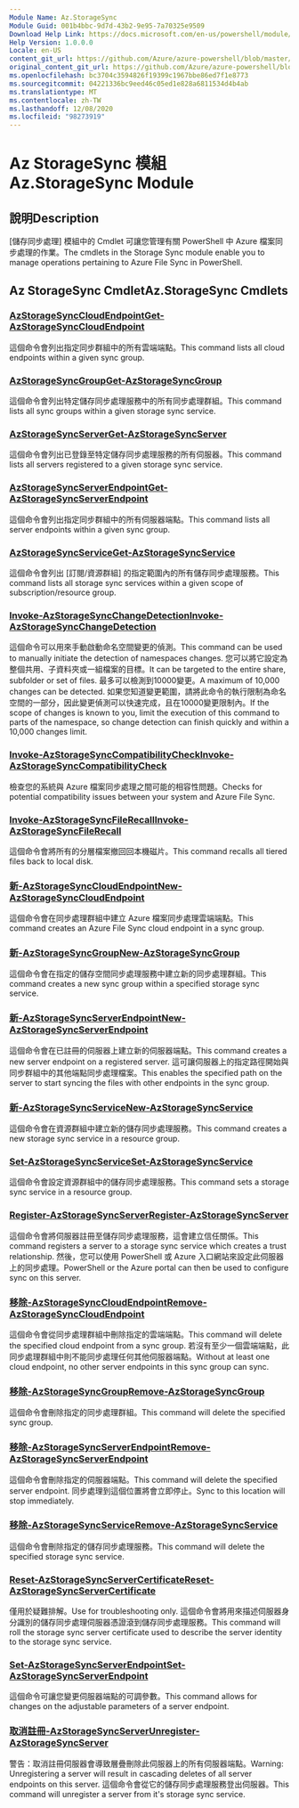 ```yaml
---
Module Name: Az.StorageSync
Module Guid: 001b4bbc-9d7d-43b2-9e95-7a70325e9509
Download Help Link: https://docs.microsoft.com/en-us/powershell/module/az.storagesync
Help Version: 1.0.0.0
Locale: en-US
content_git_url: https://github.com/Azure/azure-powershell/blob/master/src/StorageSync/StorageSync/help/Az.StorageSync.md
original_content_git_url: https://github.com/Azure/azure-powershell/blob/master/src/StorageSync/StorageSync/help/Az.StorageSync.md
ms.openlocfilehash: bc3704c3594826f19399c1967bbe86ed7f1e8773
ms.sourcegitcommit: 04221336bc9eed46c05ed1e828a6811534d4b4ab
ms.translationtype: MT
ms.contentlocale: zh-TW
ms.lasthandoff: 12/08/2020
ms.locfileid: "98273919"
---
```

# <span data-ttu-id="dd784-101">Az StorageSync 模組</span><span class="sxs-lookup"><span data-stu-id="dd784-101">Az.StorageSync Module</span></span>
## <span data-ttu-id="dd784-102">說明</span><span class="sxs-lookup"><span data-stu-id="dd784-102">Description</span></span>
<span data-ttu-id="dd784-103">[儲存同步處理] 模組中的 Cmdlet 可讓您管理有關 PowerShell 中 Azure 檔案同步處理的作業。</span><span class="sxs-lookup"><span data-stu-id="dd784-103">The cmdlets in the Storage Sync module enable you to manage operations pertaining to Azure File Sync in PowerShell.</span></span>

## <span data-ttu-id="dd784-104">Az StorageSync Cmdlet</span><span class="sxs-lookup"><span data-stu-id="dd784-104">Az.StorageSync Cmdlets</span></span>
### [<span data-ttu-id="dd784-105">AzStorageSyncCloudEndpoint</span><span class="sxs-lookup"><span data-stu-id="dd784-105">Get-AzStorageSyncCloudEndpoint</span></span>](Get-AzStorageSyncCloudEndpoint.md)
<span data-ttu-id="dd784-106">這個命令會列出指定同步群組中的所有雲端端點。</span><span class="sxs-lookup"><span data-stu-id="dd784-106">This command lists all cloud endpoints within a given sync group.</span></span>

### [<span data-ttu-id="dd784-107">AzStorageSyncGroup</span><span class="sxs-lookup"><span data-stu-id="dd784-107">Get-AzStorageSyncGroup</span></span>](Get-AzStorageSyncGroup.md)
<span data-ttu-id="dd784-108">這個命令會列出特定儲存同步處理服務中的所有同步處理群組。</span><span class="sxs-lookup"><span data-stu-id="dd784-108">This command lists all sync groups within a given storage sync service.</span></span>

### [<span data-ttu-id="dd784-109">AzStorageSyncServer</span><span class="sxs-lookup"><span data-stu-id="dd784-109">Get-AzStorageSyncServer</span></span>](Get-AzStorageSyncServer.md)
<span data-ttu-id="dd784-110">這個命令會列出已登錄至特定儲存同步處理服務的所有伺服器。</span><span class="sxs-lookup"><span data-stu-id="dd784-110">This command lists all servers registered to a given storage sync service.</span></span>

### [<span data-ttu-id="dd784-111">AzStorageSyncServerEndpoint</span><span class="sxs-lookup"><span data-stu-id="dd784-111">Get-AzStorageSyncServerEndpoint</span></span>](Get-AzStorageSyncServerEndpoint.md)
<span data-ttu-id="dd784-112">這個命令會列出指定同步群組中的所有伺服器端點。</span><span class="sxs-lookup"><span data-stu-id="dd784-112">This command lists all server endpoints within a given sync group.</span></span>

### [<span data-ttu-id="dd784-113">AzStorageSyncService</span><span class="sxs-lookup"><span data-stu-id="dd784-113">Get-AzStorageSyncService</span></span>](Get-AzStorageSyncService.md)
<span data-ttu-id="dd784-114">這個命令會列出 [訂閱/資源群組] 的指定範圍內的所有儲存同步處理服務。</span><span class="sxs-lookup"><span data-stu-id="dd784-114">This command lists all storage sync services within a given scope of subscription/resource group.</span></span>

### [<span data-ttu-id="dd784-115">Invoke-AzStorageSyncChangeDetection</span><span class="sxs-lookup"><span data-stu-id="dd784-115">Invoke-AzStorageSyncChangeDetection</span></span>](Invoke-AzStorageSyncChangeDetection.md)
<span data-ttu-id="dd784-116">這個命令可以用來手動啟動命名空間變更的偵測。</span><span class="sxs-lookup"><span data-stu-id="dd784-116">This command can be used to manually initiate the detection of namespaces changes.</span></span> <span data-ttu-id="dd784-117">您可以將它設定為整個共用、子資料夾或一組檔案的目標。</span><span class="sxs-lookup"><span data-stu-id="dd784-117">It can be targeted to the entire share, subfolder or set of files.</span></span> <span data-ttu-id="dd784-118">最多可以檢測到10000變更。</span><span class="sxs-lookup"><span data-stu-id="dd784-118">A maximum of 10,000 changes can be detected.</span></span> <span data-ttu-id="dd784-119">如果您知道變更範圍，請將此命令的執行限制為命名空間的一部分，因此變更偵測可以快速完成，且在10000變更限制內。</span><span class="sxs-lookup"><span data-stu-id="dd784-119">If the scope of changes is known to you, limit the execution of this command to parts of the namespace, so change detection can finish quickly and within a 10,000 changes limit.</span></span>

### [<span data-ttu-id="dd784-120">Invoke-AzStorageSyncCompatibilityCheck</span><span class="sxs-lookup"><span data-stu-id="dd784-120">Invoke-AzStorageSyncCompatibilityCheck</span></span>](Invoke-AzStorageSyncCompatibilityCheck.md)
<span data-ttu-id="dd784-121">檢查您的系統與 Azure 檔案同步處理之間可能的相容性問題。</span><span class="sxs-lookup"><span data-stu-id="dd784-121">Checks for potential compatibility issues between your system and Azure File Sync.</span></span>

### [<span data-ttu-id="dd784-122">Invoke-AzStorageSyncFileRecall</span><span class="sxs-lookup"><span data-stu-id="dd784-122">Invoke-AzStorageSyncFileRecall</span></span>](Invoke-AzStorageSyncFileRecall.md)
<span data-ttu-id="dd784-123">這個命令會將所有的分層檔案撤回回本機磁片。</span><span class="sxs-lookup"><span data-stu-id="dd784-123">This command recalls all tiered files back to local disk.</span></span>

### [<span data-ttu-id="dd784-124">新-AzStorageSyncCloudEndpoint</span><span class="sxs-lookup"><span data-stu-id="dd784-124">New-AzStorageSyncCloudEndpoint</span></span>](New-AzStorageSyncCloudEndpoint.md)
<span data-ttu-id="dd784-125">這個命令會在同步處理群組中建立 Azure 檔案同步處理雲端端點。</span><span class="sxs-lookup"><span data-stu-id="dd784-125">This command creates an Azure File Sync cloud endpoint in a sync group.</span></span>

### [<span data-ttu-id="dd784-126">新-AzStorageSyncGroup</span><span class="sxs-lookup"><span data-stu-id="dd784-126">New-AzStorageSyncGroup</span></span>](New-AzStorageSyncGroup.md)
<span data-ttu-id="dd784-127">這個命令會在指定的儲存空間同步處理服務中建立新的同步處理群組。</span><span class="sxs-lookup"><span data-stu-id="dd784-127">This command creates a new sync group within a specified storage sync service.</span></span>

### [<span data-ttu-id="dd784-128">新-AzStorageSyncServerEndpoint</span><span class="sxs-lookup"><span data-stu-id="dd784-128">New-AzStorageSyncServerEndpoint</span></span>](New-AzStorageSyncServerEndpoint.md)
<span data-ttu-id="dd784-129">這個命令會在已註冊的伺服器上建立新的伺服器端點。</span><span class="sxs-lookup"><span data-stu-id="dd784-129">This command creates a new server endpoint on a registered server.</span></span> <span data-ttu-id="dd784-130">這可讓伺服器上的指定路徑開始與同步群組中的其他端點同步處理檔案。</span><span class="sxs-lookup"><span data-stu-id="dd784-130">This enables the specified path on the server to start syncing the files with other endpoints in the sync group.</span></span>

### [<span data-ttu-id="dd784-131">新-AzStorageSyncService</span><span class="sxs-lookup"><span data-stu-id="dd784-131">New-AzStorageSyncService</span></span>](New-AzStorageSyncService.md)
<span data-ttu-id="dd784-132">這個命令會在資源群組中建立新的儲存同步處理服務。</span><span class="sxs-lookup"><span data-stu-id="dd784-132">This command creates a new storage sync service in a resource group.</span></span>

### [<span data-ttu-id="dd784-133">Set-AzStorageSyncService</span><span class="sxs-lookup"><span data-stu-id="dd784-133">Set-AzStorageSyncService</span></span>](New-AzStorageSyncService.md)
<span data-ttu-id="dd784-134">這個命令會設定資源群組中的儲存同步處理服務。</span><span class="sxs-lookup"><span data-stu-id="dd784-134">This command sets a storage sync service in a resource group.</span></span>

### [<span data-ttu-id="dd784-135">Register-AzStorageSyncServer</span><span class="sxs-lookup"><span data-stu-id="dd784-135">Register-AzStorageSyncServer</span></span>](Register-AzStorageSyncServer.md)
<span data-ttu-id="dd784-136">這個命令會將伺服器註冊至儲存同步處理服務，這會建立信任關係。</span><span class="sxs-lookup"><span data-stu-id="dd784-136">This command registers a server to a storage sync service which creates a trust relationship.</span></span> <span data-ttu-id="dd784-137">然後，您可以使用 PowerShell 或 Azure 入口網站來設定此伺服器上的同步處理。</span><span class="sxs-lookup"><span data-stu-id="dd784-137">PowerShell or the Azure portal can then be used to configure sync on this server.</span></span>

### [<span data-ttu-id="dd784-138">移除-AzStorageSyncCloudEndpoint</span><span class="sxs-lookup"><span data-stu-id="dd784-138">Remove-AzStorageSyncCloudEndpoint</span></span>](Remove-AzStorageSyncCloudEndpoint.md)
<span data-ttu-id="dd784-139">這個命令會從同步處理群組中刪除指定的雲端端點。</span><span class="sxs-lookup"><span data-stu-id="dd784-139">This command will delete the specified cloud endpoint from a sync group.</span></span> <span data-ttu-id="dd784-140">若沒有至少一個雲端端點，此同步處理群組中則不能同步處理任何其他伺服器端點。</span><span class="sxs-lookup"><span data-stu-id="dd784-140">Without at least one cloud endpoint, no other server endpoints in this sync group can sync.</span></span>

### [<span data-ttu-id="dd784-141">移除-AzStorageSyncGroup</span><span class="sxs-lookup"><span data-stu-id="dd784-141">Remove-AzStorageSyncGroup</span></span>](Remove-AzStorageSyncGroup.md)
<span data-ttu-id="dd784-142">這個命令會刪除指定的同步處理群組。</span><span class="sxs-lookup"><span data-stu-id="dd784-142">This command will delete the specified sync group.</span></span>

### [<span data-ttu-id="dd784-143">移除-AzStorageSyncServerEndpoint</span><span class="sxs-lookup"><span data-stu-id="dd784-143">Remove-AzStorageSyncServerEndpoint</span></span>](Remove-AzStorageSyncServerEndpoint.md)
<span data-ttu-id="dd784-144">這個命令會刪除指定的伺服器端點。</span><span class="sxs-lookup"><span data-stu-id="dd784-144">This command will delete the specified server endpoint.</span></span> <span data-ttu-id="dd784-145">同步處理到這個位置將會立即停止。</span><span class="sxs-lookup"><span data-stu-id="dd784-145">Sync to this location will stop immediately.</span></span>

### [<span data-ttu-id="dd784-146">移除-AzStorageSyncService</span><span class="sxs-lookup"><span data-stu-id="dd784-146">Remove-AzStorageSyncService</span></span>](Remove-AzStorageSyncService.md)
<span data-ttu-id="dd784-147">這個命令會刪除指定的儲存同步處理服務。</span><span class="sxs-lookup"><span data-stu-id="dd784-147">This command will delete the specified storage sync service.</span></span>

### [<span data-ttu-id="dd784-148">Reset-AzStorageSyncServerCertificate</span><span class="sxs-lookup"><span data-stu-id="dd784-148">Reset-AzStorageSyncServerCertificate</span></span>](Reset-AzStorageSyncServerCertificate.md)
<span data-ttu-id="dd784-149">僅用於疑難排解。</span><span class="sxs-lookup"><span data-stu-id="dd784-149">Use for troubleshooting only.</span></span> <span data-ttu-id="dd784-150">這個命令會將用來描述伺服器身分識別的儲存同步處理伺服器憑證滾到儲存同步處理服務。</span><span class="sxs-lookup"><span data-stu-id="dd784-150">This command will roll the storage sync server certificate used to describe the server identity to the storage sync service.</span></span>

### [<span data-ttu-id="dd784-151">Set-AzStorageSyncServerEndpoint</span><span class="sxs-lookup"><span data-stu-id="dd784-151">Set-AzStorageSyncServerEndpoint</span></span>](Set-AzStorageSyncServerEndpoint.md)
<span data-ttu-id="dd784-152">這個命令可讓您變更伺服器端點的可調參數。</span><span class="sxs-lookup"><span data-stu-id="dd784-152">This command allows for changes on the adjustable parameters of a server endpoint.</span></span>

### [<span data-ttu-id="dd784-153">取消註冊-AzStorageSyncServer</span><span class="sxs-lookup"><span data-stu-id="dd784-153">Unregister-AzStorageSyncServer</span></span>](Unregister-AzStorageSyncServer.md)
<span data-ttu-id="dd784-154">警告：取消註冊伺服器會導致層疊刪除此伺服器上的所有伺服器端點。</span><span class="sxs-lookup"><span data-stu-id="dd784-154">Warning: Unregistering a server will result in cascading deletes of all server endpoints on this server.</span></span> <span data-ttu-id="dd784-155">這個命令會從它的儲存同步處理服務登出伺服器。</span><span class="sxs-lookup"><span data-stu-id="dd784-155">This command will unregister a server from it's storage sync service.</span></span>

